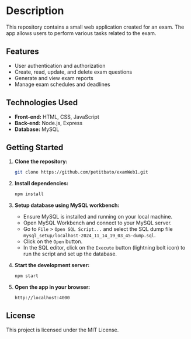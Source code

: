 # Description

This repository contains a small web application created for an exam. The app allows users to perform various tasks related to the exam.

## Features

- User authentication and authorization
- Create, read, update, and delete exam questions
- Generate and view exam reports
- Manage exam schedules and deadlines

## Technologies Used

- **Front-end:** HTML, CSS, JavaScript
- **Back-end:** Node.js, Express
- **Database:** MySQL

## Getting Started

1. **Clone the repository:**
    ```sh
    git clone https://github.com/petitbato/examWeb1.git
    ```

2. **Install dependencies:**
    ```sh
    npm install
    ```

3. **Setup database using MySQL workbench:**

    - Ensure MySQL is installed and running on your local machine.
    - Open MySQL Workbench and connect to your MySQL server.
    - Go to `File` > `Open SQL Script...` and select the SQL dump file `mysql_setup/localhost-2024_11_14_19_03_45-dump.sql`.
    - Click on the `Open` button.
    - In the SQL editor, click on the `Execute` button (lightning bolt icon) to run the script and set up the database.

4. **Start the development server:**
    ```sh
    npm start
    ```

5. **Open the app in your browser:**
    ```
    http://localhost:4000
    ```

## License

This project is licensed under the MIT License.